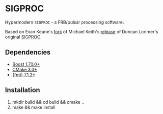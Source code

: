 # SIGPROC

Hypermodern `SIGPROC` - a FRB/pulsar processing software.

Based on Evan Keane's [fork](https://github.com/FRBs/sigproc) of Michael Keith's [release](https://github.com/SixByNine/sigproc) of Duncan Lorimer's original [SIGPROC](http://sigproc.sourceforge.net/).

## Dependencies

* [Boost 1.70.0+](https://www.boost.org/)
* [CMake 3.0+](https://cmake.org/download/)
* [{fmt} 7.1.2+](https://fmt.dev/latest/index.html)

## Installation

1. mkdir build && cd build && cmake ..
2. make && make install
